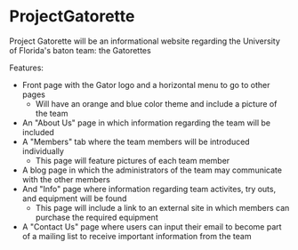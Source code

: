 # ProjectGatorette
Project Gatorette will be an informational website regarding the University of Florida's baton team: the Gatorettes

Features:
- Front page with the Gator logo and a horizontal menu to go to other pages
    - Will have an orange and blue color theme and include a picture of the team
- An "About Us" page in which information regarding the team will be included
- A "Members" tab where the team members will be introduced individually
    - This page will feature pictures of each team member
- A blog page in which the administrators of the team may communicate with the other members
- And "Info" page where information regarding team activites, try outs, and equipment will be found
    - This page will include a link to an external site in which members can purchase the required equipment
- A "Contact Us" page where users can input their email to become part of a mailing list to receive important information from the team
